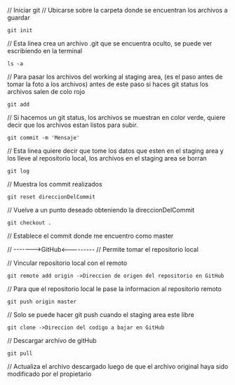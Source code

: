 // Iniciar git
// Ubicarse sobre la carpeta donde se encuentran los archivos a guardar

    git init

// Esta linea crea un archivo .git que se encuentra oculto, se puede ver escribiendo en la terminal 

    ls -a

// Para pasar los archivos del working al staging area, (es el paso antes de tomar la foto a los archivos) antes de este paso si haces git status los archivos salen de colo rojo

    git add

// Si hacemos un git status, los archivos se muestran en color verde, quiere decir que los archivos estan listos para subir.

    git commit -m 'Mensaje'

// Esta linea quiere decir que tome los datos que esten en el staging area y los lleve al repositorio local, los archivos en el staging area se borran

    git log 

// Muestra los commit realizados

    git reset direccionDelCommit

// Vuelve a un punto deseado obteniendo la direccionDelCommit

    git checkout .

// Establece el commit donde me encuentro como master


// ------->GitHub<---------
// Permite tomar el repositorio local 

// Vincular repositorio local con el remoto

    git remote add origin ->Direccion de origen del repositorio en GitHub

// Para que el repositorio local le pase la informacion al repositorio remoto

    git push origin master

// Solo se puede hacer git push cuando el staging area este libre

    git clone ->Direccion del codigo a bajar en GitHub

// Descargar archivo de gitHub

    git pull 
    
// Actualiza el archivo descargado luego de que el archivo original haya sido modificado por el propietario
